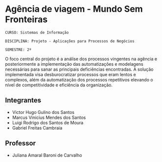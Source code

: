 # Agência de viagem - Mundo Sem Fronteiras

`CURSO: Sistemas de Informação`

`DISCIPLINA: Projeto - Aplicações para Processos de Negócios`

`SEMESTRE: 2º`

O foco central do projeto é a análise dos processos vingentes na agência e posteriormente a implementação das automatizações e modelagens necessárias para sanar as principais deficiências encontradas. A solução implementada visa desburocratizar processos que eram lentos e complexos, além da automatização dos processos repetitivos elevando o nível de competitividade e eficiência da organização.


## Integrantes

* Victor Hugo Gulino dos Santos
* Marcus Vinicius Mendes dos Santos
* Luigi Rodrigo dos Santos de Moura
* Gabriel Freitas Cambraia

## Professor

* Juliana Amaral Baroni de Carvalho
